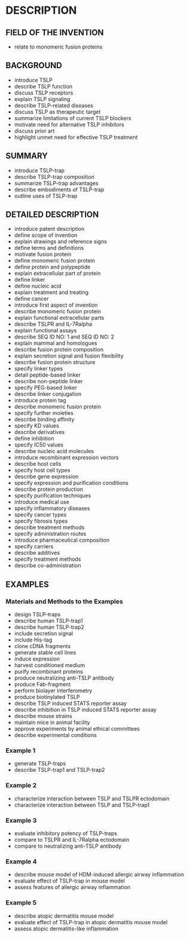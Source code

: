 # DESCRIPTION

## FIELD OF THE INVENTION

- relate to monomeric fusion proteins

## BACKGROUND

- introduce TSLP
- describe TSLP function
- discuss TSLP receptors
- explain TSLP signaling
- describe TSLP-related diseases
- discuss TSLP as therapeutic target
- summarize limitations of current TSLP blockers
- motivate need for alternative TSLP inhibitors
- discuss prior art
- highlight unmet need for effective TSLP treatment

## SUMMARY

- introduce TSLP-trap
- describe TSLP-trap composition
- summarize TSLP-trap advantages
- describe embodiments of TSLP-trap
- outline uses of TSLP-trap

## DETAILED DESCRIPTION

- introduce patent description
- define scope of invention
- explain drawings and reference signs
- define terms and definitions
- motivate fusion protein
- define monomeric fusion protein
- define protein and polypeptide
- explain extracellular part of protein
- define linker
- define nucleic acid
- explain treatment and treating
- define cancer
- introduce first aspect of invention
- describe monomeric fusion protein
- explain functional extracellular parts
- describe TSLPR and IL-7Ralpha
- explain functional assays
- describe SEQ ID NO: 1 and SEQ ID NO: 2
- explain mammal and homologues
- describe fusion protein composition
- explain secretion signal and fusion flexibility
- describe fusion protein structure
- specify linker types
- detail peptide-based linker
- describe non-peptide linker
- specify PEG-based linker
- describe linker conjugation
- introduce protein tag
- describe monomeric fusion protein
- specify further moieties
- describe binding affinity
- specify KD values
- describe derivatives
- define inhibition
- specify IC50 values
- describe nucleic acid molecules
- introduce recombinant expression vectors
- describe host cells
- specify host cell types
- describe gene expression
- specify expression and purification conditions
- describe protein production
- specify purification techniques
- introduce medical use
- specify inflammatory diseases
- specify cancer types
- specify fibrosis types
- describe treatment methods
- specify administration routes
- introduce pharmaceutical composition
- specify carriers
- describe additives
- specify treatment methods
- describe co-administration

## EXAMPLES

### Materials and Methods to the Examples

- design TSLP-traps
- describe human TSLP-trap1
- describe human TSLP-trap2
- include secretion signal
- include His-tag
- clone cDNA fragments
- generate stable cell lines
- induce expression
- harvest conditioned medium
- purify recombinant proteins
- produce neutralizing anti-TSLP antibody
- produce Fab-fragment
- perform biolayer interferometry
- produce biotinylated TSLP
- describe TSLP induced STATS reporter assay
- describe inhibition in TSLP induced STATS reporter assay
- describe mouse strains
- maintain mice in animal facility
- approve experiments by animal ethical committees
- describe experimental conditions

### Example 1

- generate TSLP-traps
- describe TSLP-trap1 and TSLP-trap2

### Example 2

- characterize interaction between TSLP and TSLPR ectodomain
- characterize interaction between TSLP and TSLP-trap1

### Example 3

- evaluate inhibitory potency of TSLP-traps
- compare to TSLPR and IL-7Ralpha ectodomain
- compare to neutralizing anti-TSLP antibody

### Example 4

- describe mouse model of HDM-induced allergic airway inflammation
- evaluate effect of TSLP-trap in mouse model
- assess features of allergic airway inflammation

### Example 5

- describe atopic dermatitis mouse model
- evaluate effect of TSLP-trap in atopic dermatitis mouse model
- assess atopic dermatitis-like inflammation

